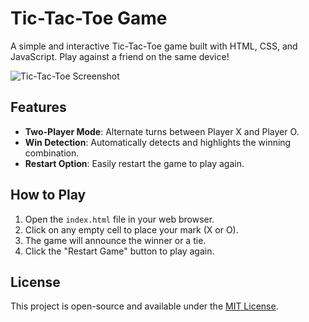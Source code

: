 # Tic-Tac-Toe Game

A simple and interactive Tic-Tac-Toe game built with HTML, CSS, and JavaScript. Play against a friend on the same device!

![Tic-Tac-Toe Screenshot]("/tic-tac-toe.png")

## Features

- **Two-Player Mode**: Alternate turns between Player X and Player O.
- **Win Detection**: Automatically detects and highlights the winning combination.
- **Restart Option**: Easily restart the game to play again.

## How to Play

1. Open the `index.html` file in your web browser.
2. Click on any empty cell to place your mark (X or O).
3. The game will announce the winner or a tie.
4. Click the "Restart Game" button to play again.

## License

This project is open-source and available under the [MIT License](LICENSE).
